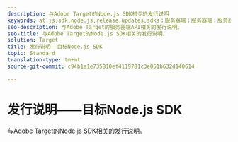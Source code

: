 ```yaml
---
description: 与Adobe Target的Node.js SDK相关的发行说明
keywords: at.js;sdk;node.js;release;updates;sdks；服务器端；服务器端；服务器端；nodejs
seo-description: 与Adobe Target的服务器端API相关的发行说明。
seo-title: 与Adobe Target的Node.js SDK相关的发行说明。
solution: Target
title: 发行说明——目标Node.js SDK
topic: Standard
translation-type: tm+mt
source-git-commit: c94b1a1e735810ef4119781c3e051b632d140614

---
```



# 发行说明——目标Node.js SDK

与Adobe Target的Node.js SDK相关的发行说明。